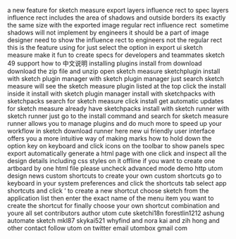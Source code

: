 a new feature for sketch measure export layers influence rect to spec layers influence rect includes the area of shadows and outside borders its exactly the same size with the exported image regular rect influence rect ​ sometime shadows will not implement by engineers it should be a part of image designer need to show the influence rect to engineers not the regular rect this is the feature using for just select the option in export ui sketch measure make it fun to create specs for developers and teammates sketch 49 support how to 中文说明 installing plugins install from download download the zip file and unzip open sketch measure sketchplugin install with sketch plugin manager with sketch plugin manager just search sketch measure will see the sketch measure plugin listed at the top click the install inside it install with sketch plugin manager install with sketchpacks with sketchpacks search for sketch measure click install get automatic updates for sketch measure already have sketchpacks install with sketch runner with sketch runner just go to the install command and search for sketch measure runner allows you to manage plugins and do much more to speed up your workflow in sketch download runner here new ui friendly user interface offers you a more intuitive way of making marks how to hold down the option key on keyboard and click icons on the toolbar to show panels spec export automatically generate a html page with one click and inspect all the design details including css styles on it offline if you want to create one artboard by one html file please uncheck advanced mode demo http utom design news custom shortcuts to create your own custom shortcuts go to keyboard in your system preferences and click the shortcuts tab select app shortcuts and click ‘ to create a new shortcut choose sketch from the application list then enter the exact name of the menu item you want to create the shortcut for finally choose your own shortcut combination and youre all set contributors author utom cute sketchi18n forestlin1212 ashung automate sketch mkl87 skykai521 whyfind and nora kai and zih hong and other contact follow utom on twitter email utombox gmail com